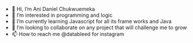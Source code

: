 - 👋 Hi, I’m Ani Daniel Chukwuemeka 
- 👀 I’m interested in programming and logic
- 🌱 I’m currently learning Javascript for all its frame works and Java
- 💞️ I’m looking to collaborate on any project that will challenge me to grow
- 📫 How to reach me @datableed for instagram

<!---
da-nazy/da-nazy is a ✨ special ✨ repository because its `README.md` (this file) appears on your GitHub profile.
You can click the Preview link to take a look at your changes.
--->
